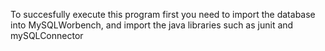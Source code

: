 To succesfully execute this program first you need to import the database into MySQLWorbench, and import the java libraries such as junit and mySQLConnector 